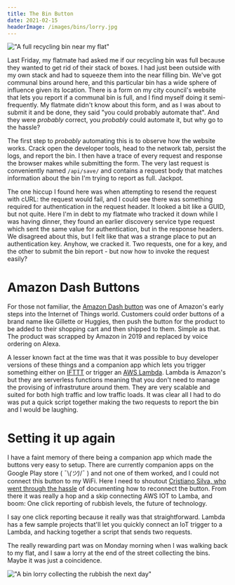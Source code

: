 ```yaml
---
title: The Bin Button
date: 2021-02-15
headerImage: /images/bins/lorry.jpg
---
```


!["A full recycling bin near my flat"](../../images/bins/bin.jpg)

Last Friday, my flatmate had asked me if our recycling bin was full because they wanted to get rid of their stack of boxes. I had just been outside with my own stack and had to squeeze them into the near filling bin. We've got communal bins around here, and this particular bin has a wide sphere of influence given its location. There is a form on my city council's website that lets you report if a communal bin is full, and I find myself doing it semi-frequently. My flatmate didn't know about this form, and as I was about to submit it and be done, they said "you could probably automate that". And they were _probably_ correct, you _probably_ could automate it, but why go to the hassle?

The first step to _probably_ automating this is to observe how the website works. Crack open the developer tools, head to the network tab, persist the logs, and report the bin. I then have a trace of every request and response the browser makes while submitting the form. The very last request is conveniently named `/api/save/` and contains a request body that matches information about the bin I'm trying to report as full. Jackpot.

The one hiccup I found here was when attempting to resend the request with cURL: the request would fail, and I could see there was something required for authentication in the request header. It looked a bit like a GUID, but not quite. Here I'm in debt to my flatmate who tracked it down while I was having dinner, they found an earlier discovery service type request which sent the same value for authentication, but in the response headers. We disagreed about this, but I felt like that was a strange place to put an authentication key. Anyhow, we cracked it. Two requests, one for a key, and the other to submit the bin report - but now how to invoke the request easily?

# Amazon Dash Buttons

For those not familiar, the [Amazon Dash button](https://en.wikipedia.org/wiki/Amazon_Dash) was one of Amazon's early steps into the Internet of Things world. Customers could order buttons of a brand name like Gillette or Huggies, then push the button for the product to be added to their shopping cart and then shipped to them. Simple as that. The product was scrapped by Amazon in 2019 and replaced by voice ordering on Alexa.

A lesser known fact at the time was that it was possible to buy developer versions of these things and a companion app which lets you trigger something either on [IFTTT](https://ifttt.com/home) or trigger an [AWS Lambda](https://aws.amazon.com/lambda/). Lambda is Amazon's but they are serverless functions meaning that you don't need to manage the provising of infrastruture around them. They are very scalable and suited for both high traffic and low traffic loads. It was clear all I had to do was put a quick script together making the two requests to report the bin and I would be laughing.

# Setting it up again

I have a faint memory of there being a companion app which made the buttons very easy to setup. There are currently companion apps on the Google Play store ( ¯\\_(ツ)_/¯ ) and not one of them worked, and I could not connect this button to my WiFi. Here I need to shoutout [Cristiano Silva, who went through the hassle](https://dev.to/mcloide/setting-up-your-aws-iot-button-5e8n) of documenting how to reconnect the button. From there it was really a hop and a skip connecting AWS IOT to Lamba, and boom: One click reporting of rubbish levels, the future of technology.

I say one click reporting because it really was that straightforward. Lambda has a few sample projects that'll let you quickly connect an IoT trigger to a Lambda, and hacking together a script that sends two requests.

The really rewarding part was on Monday morning when I was walking back to my flat, and I saw a lorry at the end of the street collecting the bins. Maybe it was just a coincidence.

!["A bin lorry collecting the rubbish the next day"](../../images/bins/lorry.jpg)